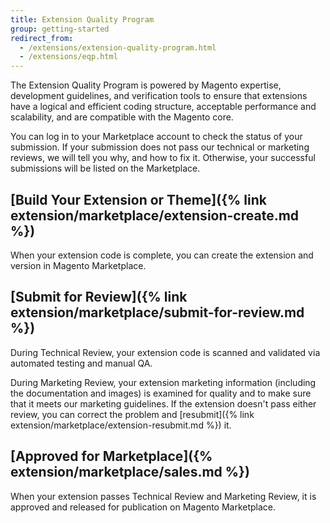 ```yaml
---
title: Extension Quality Program
group: getting-started
redirect_from:
  - /extensions/extension-quality-program.html
  - /extensions/eqp.html
---
```


The Extension Quality Program is powered by Magento expertise, development guidelines, and verification tools to ensure that extensions have a logical and efficient coding structure, acceptable performance and scalability, and are compatible with the Magento core.

You can log in to your Marketplace account to check the status of your submission. If your submission does not pass our technical or marketing reviews, we will tell you why, and how to fix it. Otherwise, your successful submissions will be listed on the Marketplace.

## [Build Your Extension or Theme]({% link extension/marketplace/extension-create.md %})

When your extension code is complete, you can create the extension and version in Magento Marketplace.

## [Submit for Review]({% link extension/marketplace/submit-for-review.md %})

During Technical Review, your extension code is scanned and validated via automated testing and manual QA.

During Marketing Review, your extension marketing information (including the documentation and images) is examined for quality and to make sure that it meets our marketing guidelines.
If the extension doesn\'t pass either review, you can correct the problem and [resubmit]({% link extension/marketplace/extension-resubmit.md %}) it.

## [Approved for Marketplace]({% extension/marketplace/sales.md %})

When your extension passes Technical Review and Marketing Review, it is approved and released for publication on Magento Marketplace.
